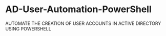# AD-User-Automation-PowerShell
AUTOMATE THE CREATION OF USER ACCOUNTS IN ACTIVE DIRECTORY USING POWERSHELL
